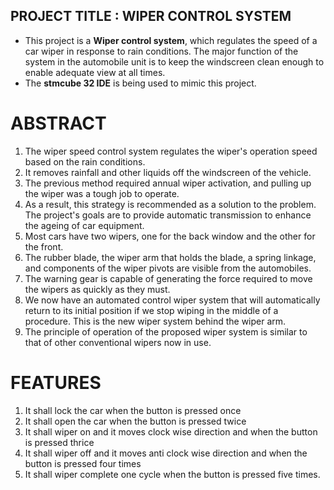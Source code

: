 ## PROJECT TITLE : WIPER CONTROL SYSTEM
* This project is a **Wiper control system**, which regulates the speed of a car wiper in response to rain conditions. The major function of the system in the automobile unit is to keep the windscreen clean enough to enable adequate view at all times.
* The **stmcube 32 IDE** is being used to mimic this project.
# ABSTRACT
1) The wiper speed control system regulates the wiper's operation speed based on the rain conditions.
2) It removes rainfall and other liquids off the windscreen of the vehicle.
3) The previous method required annual wiper activation, and pulling up the wiper was a tough job to operate.
4) As a result, this strategy is recommended as a solution to the problem. The project's goals are to provide automatic transmission to enhance the ageing of car equipment.
5) Most cars have two wipers, one for the back window and the other for the front.
6) The rubber blade, the wiper arm that holds the blade, a spring linkage, and components of the wiper pivots are visible from the automobiles.
7) The warning gear is capable of generating the force required to move the wipers as quickly as they must.
8) We now have an automated control wiper system that will automatically return to its initial position if we stop wiping in the middle of a procedure. This is the new wiper system behind the wiper arm.
9) The principle of operation of the proposed wiper system is similar to that of other conventional wipers now in use.

# FEATURES
1) It shall lock the car when the button is pressed once
2) It shall open the car when the button is pressed twice
3) It shall wiper on and it moves clock wise direction and when the button is pressed thrice
4) It shall wiper off and it moves anti clock wise direction and when the button is pressed four times
5) It shall wiper complete one cycle when the button is pressed five times.

